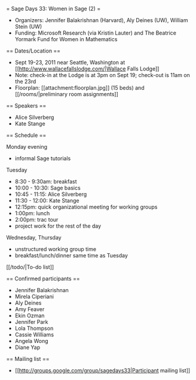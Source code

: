 = Sage Days 33: Women in Sage (2) =
 
 * Organizers: Jennifer Balakrishnan (Harvard), Aly Deines (UW), William Stein (UW)
 * Funding: Microsoft Research  (via Kristin Lauter) and The Beatrice Yormark Fund for Women in Mathematics

== Dates/Location ==

 * Sept 19-23, 2011 near Seattle, Washington at [[http://www.wallacefallslodge.com/|Wallace Falls Lodge]]
 * Note: check-in at the Lodge is at 3pm on Sept 19; check-out is 11am on the 23rd
 * Floorplan: [[attachment:floorplan.jpg]] (15 beds) and [[/rooms/|preliminary room assignments]]

== Speakers ==
 
 * Alice Silverberg
 * Kate Stange

== Schedule ==

Monday evening
 * informal Sage tutorials

Tuesday

 * 8:30 - 9:30am: breakfast
 * 10:00 - 10:30: Sage basics
 * 10:45 - 11:15: Alice Silverberg
 * 11:30 - 12:00: Kate Stange
 * 12:15pm: quick organizational meeting for working groups
 * 1:00pm: lunch
 * 2:00pm: trac tour
 * project work for the rest of the day


Wednesday, Thursday

 * unstructured working group time
 * breakfast/lunch/dinner same time as Tuesday


[[/todo/|To-do list]]

== Confirmed participants ==

 * Jennifer Balakrishnan
 * Mirela Ciperiani
 * Aly Deines
 * Amy Feaver
 * Ekin Ozman
 * Jennifer Park
 * Lola Thompson
 * Cassie Williams
 * Angela Wong
 * Diane Yap


== Mailing list ==
 
 * [[http://groups.google.com/group/sagedays33|Participant mailing list]]
